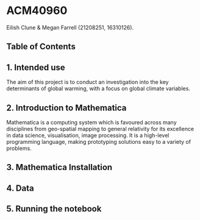 # ACM40960 
 
Eilish Clune & Megan Farrell (21208251, 16310126).

## Table of Contents

## 1. Intended use

The aim of this project is to conduct an investigation into the key determinants of global warming, with a focus on global climate variables.

## 2. Introduction to Mathematica

Mathematica is a computing system which is favoured across many disciplines from geo-spatial mapping to general relativity for its excellence in data science, visualisation, image processing. It is a high-level programming language, making prototyping solutions easy to a variety of problems.

## 3. Mathematica Installation

## 4. Data

## 5. Running the notebook

